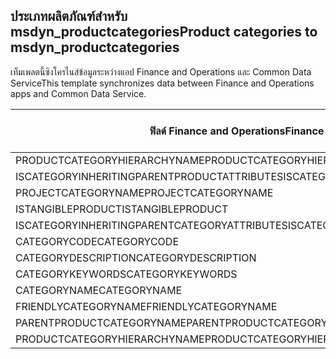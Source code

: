 ## <a name="product-categories-to-msdyn_productcategories"></a><span data-ttu-id="bc4aa-101">ประเภทผลิตภัณฑ์สำหรับ msdyn_productcategories</span><span class="sxs-lookup"><span data-stu-id="bc4aa-101">Product categories to msdyn_productcategories</span></span>

<span data-ttu-id="bc4aa-102">เท็มเพลตนี้ซิงโครไนส์ข้อมูลระหว่างแอป Finance and Operations และ Common Data Service</span><span class="sxs-lookup"><span data-stu-id="bc4aa-102">This template synchronizes data between Finance and Operations apps and Common Data Service.</span></span>

<span data-ttu-id="bc4aa-103">ฟิลด์ Finance and Operations</span><span class="sxs-lookup"><span data-stu-id="bc4aa-103">Finance and Operations field</span></span> | <span data-ttu-id="bc4aa-104">ชนิดของการแม็ป</span><span class="sxs-lookup"><span data-stu-id="bc4aa-104">Map type</span></span> | <span data-ttu-id="bc4aa-105">ฟิลด์ Dynamics 365 อื่นๆ</span><span class="sxs-lookup"><span data-stu-id="bc4aa-105">Other Dynamics 365 field</span></span> | <span data-ttu-id="bc4aa-106">ค่าเริ่มต้น</span><span class="sxs-lookup"><span data-stu-id="bc4aa-106">Default value</span></span>
---|---|---|---
<span data-ttu-id="bc4aa-107">PRODUCTCATEGORYHIERARCHYNAME</span><span class="sxs-lookup"><span data-stu-id="bc4aa-107">PRODUCTCATEGORYHIERARCHYNAME</span></span> | = | <span data-ttu-id="bc4aa-108">msdyn_hierarchy.msdyn_name</span><span class="sxs-lookup"><span data-stu-id="bc4aa-108">msdyn_hierarchy.msdyn_name</span></span> | 
<span data-ttu-id="bc4aa-109">ISCATEGORYINHERITINGPARENTPRODUCTATTRIBUTES</span><span class="sxs-lookup"><span data-stu-id="bc4aa-109">ISCATEGORYINHERITINGPARENTPRODUCTATTRIBUTES</span></span> | >< | <span data-ttu-id="bc4aa-110">msdyn_isinheritingparentproductattributes</span><span class="sxs-lookup"><span data-stu-id="bc4aa-110">msdyn_isinheritingparentproductattributes</span></span> | 
<span data-ttu-id="bc4aa-111">PROJECTCATEGORYNAME</span><span class="sxs-lookup"><span data-stu-id="bc4aa-111">PROJECTCATEGORYNAME</span></span> | = | <span data-ttu-id="bc4aa-112">msdyn_projectcategoryname</span><span class="sxs-lookup"><span data-stu-id="bc4aa-112">msdyn_projectcategoryname</span></span> | 
<span data-ttu-id="bc4aa-113">ISTANGIBLEPRODUCT</span><span class="sxs-lookup"><span data-stu-id="bc4aa-113">ISTANGIBLEPRODUCT</span></span> | >< | <span data-ttu-id="bc4aa-114">msdyn_istangibleproduct</span><span class="sxs-lookup"><span data-stu-id="bc4aa-114">msdyn_istangibleproduct</span></span> | 
<span data-ttu-id="bc4aa-115">ISCATEGORYINHERITINGPARENTCATEGORYATTRIBUTES</span><span class="sxs-lookup"><span data-stu-id="bc4aa-115">ISCATEGORYINHERITINGPARENTCATEGORYATTRIBUTES</span></span> | >< | <span data-ttu-id="bc4aa-116">msdyn_isinheritingparentcategoryattributes</span><span class="sxs-lookup"><span data-stu-id="bc4aa-116">msdyn_isinheritingparentcategoryattributes</span></span> | 
<span data-ttu-id="bc4aa-117">CATEGORYCODE</span><span class="sxs-lookup"><span data-stu-id="bc4aa-117">CATEGORYCODE</span></span> | = | <span data-ttu-id="bc4aa-118">msdyn_code</span><span class="sxs-lookup"><span data-stu-id="bc4aa-118">msdyn_code</span></span> | 
<span data-ttu-id="bc4aa-119">CATEGORYDESCRIPTION</span><span class="sxs-lookup"><span data-stu-id="bc4aa-119">CATEGORYDESCRIPTION</span></span> | = | <span data-ttu-id="bc4aa-120">msdyn_description</span><span class="sxs-lookup"><span data-stu-id="bc4aa-120">msdyn_description</span></span> | 
<span data-ttu-id="bc4aa-121">CATEGORYKEYWORDS</span><span class="sxs-lookup"><span data-stu-id="bc4aa-121">CATEGORYKEYWORDS</span></span> | = | <span data-ttu-id="bc4aa-122">msdyn_keywords</span><span class="sxs-lookup"><span data-stu-id="bc4aa-122">msdyn_keywords</span></span> | 
<span data-ttu-id="bc4aa-123">CATEGORYNAME</span><span class="sxs-lookup"><span data-stu-id="bc4aa-123">CATEGORYNAME</span></span> | = | <span data-ttu-id="bc4aa-124">msdyn_name</span><span class="sxs-lookup"><span data-stu-id="bc4aa-124">msdyn_name</span></span> | 
<span data-ttu-id="bc4aa-125">FRIENDLYCATEGORYNAME</span><span class="sxs-lookup"><span data-stu-id="bc4aa-125">FRIENDLYCATEGORYNAME</span></span> | = | <span data-ttu-id="bc4aa-126">msdyn_friendlycategoryname</span><span class="sxs-lookup"><span data-stu-id="bc4aa-126">msdyn_friendlycategoryname</span></span> | 
<span data-ttu-id="bc4aa-127">PARENTPRODUCTCATEGORYNAME</span><span class="sxs-lookup"><span data-stu-id="bc4aa-127">PARENTPRODUCTCATEGORYNAME</span></span> | = | <span data-ttu-id="bc4aa-128">msdyn_parentproductcategory.msdyn_name</span><span class="sxs-lookup"><span data-stu-id="bc4aa-128">msdyn_parentproductcategory.msdyn_name</span></span> | 
<span data-ttu-id="bc4aa-129">PRODUCTCATEGORYHIERARCHYNAME</span><span class="sxs-lookup"><span data-stu-id="bc4aa-129">PRODUCTCATEGORYHIERARCHYNAME</span></span> | >> | <span data-ttu-id="bc4aa-130">msdyn_parentproductcategory.msdyn_hierarchy.msdyn_name</span><span class="sxs-lookup"><span data-stu-id="bc4aa-130">msdyn_parentproductcategory.msdyn_hierarchy.msdyn_name</span></span> | 
